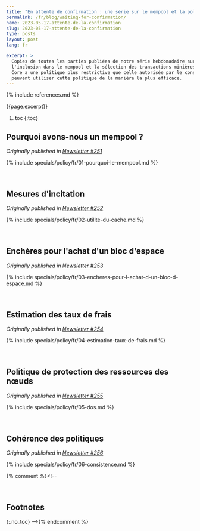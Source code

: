 ```yaml
---
title: "En attente de confirmation : une série sur le mempool et la politique de relais"
permalink: /fr/blog/waiting-for-confirmation/
name: 2023-05-17-attente-de-la-confirmation
slug: 2023-05-17-attente-de-la-confirmation
type: posts
layout: post
lang: fr

excerpt: >
  Copies de toutes les parties publiées de notre série hebdomadaire sur le relais de transaction,
  l'inclusion dans le mempool et la sélection des transactions minières---y compris pourquoi Bitcoin
  Core a une politique plus restrictive que celle autorisée par le consensus et comment les portefeuilles
  peuvent utiliser cette politique de la manière la plus efficace.
---
```

<style>
/* put a little extra space between the H2s to maybe help
 * readers understand each of these was originally published independently
 * of the others */
h2:not(:first-of-type) { margin-top: 3em; }
</style>

{% include references.md %}

{{page.excerpt}}

1. toc
{:toc}

## Pourquoi avons-nous un mempool ?

*Originally published in [Newsletter #251](/fr/newsletters/2023/05/17/#en-attente-de-confirmation-1--pourquoi-avons-nous-un-mempool-)*

{% include specials/policy/fr/01-pourquoi-le-mempool.md %}

## Mesures d'incitation

*Originally published in [Newsletter #252](/fr/newsletters/2023/05/24/#en-attente-de-confirmation-2--mesures-dincitation)*

{% include specials/policy/fr/02-utilite-du-cache.md %}

## Enchères pour l'achat d'un bloc d'espace

*Originally published in [Newsletter #253](/fr/newsletters/2023/05/31/#attente-de-la-confirmation-3--enchères-pour-lachat-dun-bloc-despace)*

{% include specials/policy/fr/03-encheres-pour-l-achat-d-un-bloc-d-espace.md %}

## Estimation des taux de frais

*Originally published in [Newsletter #254](/fr/newsletters/2023/06/07/#en-attente-de-confirmation-4--estimation-du-taux-de-frais)*

{% include specials/policy/fr/04-estimation-taux-de-frais.md %}

## Politique de protection des ressources des nœuds

*Originally published in [Newsletter #255](/fr/newsletters/2023/06/14/#en-attente-de-confirmation-5--politique-de-protection-des-ressources-des-nœuds)*

{% include specials/policy/fr/05-dos.md %}

## Cohérence des politiques

*Originally published in [Newsletter #256](/fr/newsletters/2023/06/21/#en-attente-de-confirmation-6--coherence-des-politiques)*

{% include specials/policy/fr/06-consistence.md %}

{% comment %}<!--
## Footnotes
{:.no_toc}
-->{% endcomment %}